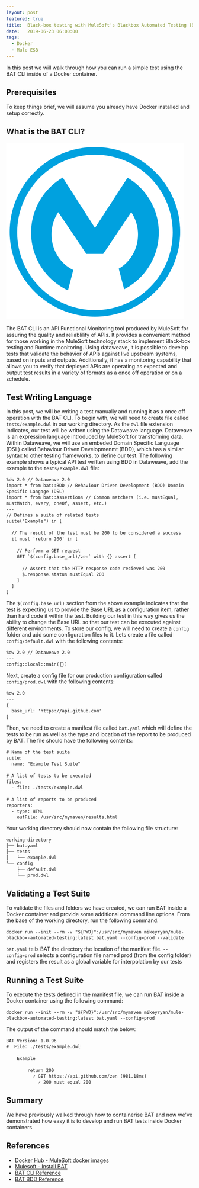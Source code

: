 ```yaml
---
layout: post
featured: true
title:  Black-box testing with MuleSoft's Blackbox Automated Testing (BAT) CLI
date:   2019-06-23 06:00:00
tags:
  - Docker
  - Mule ESB
---
```

In this post we will walk through how you can run a simple test using the BAT CLI inside of a Docker container.
<!--more-->
## Prerequisites
To keep things brief, we will assume you already have Docker installed and setup correctly.

## What is the BAT CLI?

![MuleSoft logo](/assets/images/posts/mulesoft-logo.svg)

The BAT CLI is an API Functional Monitoring tool produced by MuleSoft for assuring the quality and reliablility of APIs. It provides a convenient method for those working in the MuleSoft technology stack to implement Black-box testing and Runtime monitoring. Using dataweave, it is possible to develop tests that validate the behavior of APIs against live upstream systems, based on inputs and outputs. Additionally, it has a monitoring capability that allows you to verify that deployed APIs are operating as expected and output test results in a variety of formats as a once off operation or on a schedule.

## Test Writing Language

In this post, we will be writing a test manually and running it as a once off operation with the BAT CLI. To begin with, we will need to create file called ```tests/example.dwl``` in our working directory. As the ```dwl``` file extension indicates, our test will be written using the Dataweave language. Dataweave is an expression language introduced by MuleSoft for transforming data. Within Dataweave, we will use an embeded Domain Specific Language (DSL) called Behaviour Driven Developmenmt (BDD), which has a similar syntax to other testing frameworks, to define our test. The following example shows a typical API test written using BDD in Dataweave, add the example to the ```tests/example.dwl``` file:
```
%dw 2.0 // Dataweave 2.0
import * from bat::BDD // Behaviour Driven Development (BDD) Domain Spesific Langage (DSL)
import * from bat::Assertions // Common matchers (i.e. mustEqual, mustMatch, every, oneOf, assert, etc.)
---
// Defines a suite of related tests
suite("Example") in [

  // The result of the test must be 200 to be considered a success
  it must 'return 200' in [

    // Perform a GET request
    GET `$(config.base_url)/zen` with {} assert [
      
      // Assert that the HTTP response code recieved was 200
      $.response.status mustEqual 200
    ] 
  ]
]
```

The ```$(config.base_url)``` section from the above example indicates that the test is expecting us to provide the Base URL as a configuration item, rather than hard code it within the test. Building our test in this way gives us the ability to change the Base URL so that our test can be executed against different environments. To store our config, we will need to create a ```config``` folder and add some configuration files to it. Lets create a file called ```config/default.dwl``` with the following contents:
```
%dw 2.0 // Dataweave 2.0
---
config::local::main({})
```
Next, create a config file for our production configuration called ```config/prod.dwl``` with the following contents:
```
%dw 2.0
---
{
  base_url: 'https://api.github.com'
}
```

Then, we need to create a manifest file called ```bat.yaml``` which will define the tests to be run as well as the type and location of the report to be produced by BAT. The file should have the following contents:
```
# Name of the test suite
suite:
  name: "Example Test Suite"

# A list of tests to be executed
files:
  - file: ./tests/example.dwl

# A list of reports to be produced
reporters:
  - type: HTML
    outFile: /usr/src/mymaven/results.html
```
Your working directory should now contain the following file structure:
```
working-directory
├── bat.yaml
├── tests
│   └── example.dwl
└── config
    ├── default.dwl
    └── prod.dwl
```

## Validating a Test Suite
To validate the files and folders we have created, we can run BAT inside a Docker container and provide some additional command line options. From the base of the working directory, run the following command:
```
docker run --init --rm -v "${PWD}":/usr/src/mymaven mikeyryan/mule-blackbox-automated-testing:latest bat.yaml --config=prod --validate
```
  ```bat.yaml``` tells BAT the directory the location of the manifest file.
  ```--config=prod``` selects a configuration file named prod (from the config folder) and registers the result as a global variable for interpolation by our tests

## Running a Test Suite
To execute the tests defined in the manifest file, we can run BAT inside a Docker container using the following command:
```
docker run --init --rm -v "${PWD}":/usr/src/mymaven mikeyryan/mule-blackbox-automated-testing:latest bat.yaml --config=prod
```
The output of the command should match the below:
```
BAT Version: 1.0.96
#  File: ./tests/example.dwl
    
    Example
        
        return 200
          ✓ GET https://api.github.com/zen (981.18ms)
            ✓ 200 must equal 200
```

## Summary
We have previously walked through how to containerise BAT and now we've demonstrated how easy it is to develop and run BAT tests inside Docker containers.

## References
- [Docker Hub - MuleSoft docker images][1]
- [Mulesoft - Install BAT][2]
- [BAT CLI Reference][3]
- [BAT BDD Reference][4]

[1]: https://hub.docker.com/r/mikeyryan/mule-blackbox-automated-testing "mikeyryan/mule-blackbox-automated-testing"
[2]: https://docs.mulesoft.com/api-functional-monitoring/bat-install-task "BAT Installation"
[3]: https://docs.mulesoft.com/api-functional-monitoring/bat-command-reference "BAT CLI Reference"
[4]: https://docs.mulesoft.com/api-functional-monitoring/bat-bdd-reference "BAT BDD Reference"